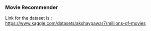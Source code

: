 ### Movie Recommender 
Link for the dataset is : https://www.kaggle.com/datasets/akshaypawar7/millions-of-movies
